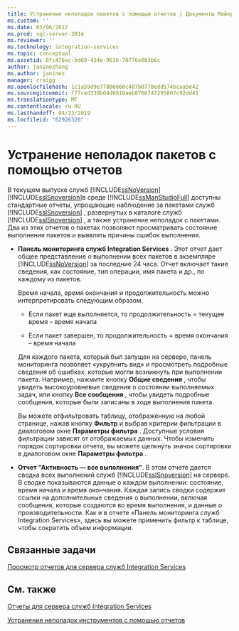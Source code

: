 ```yaml
---
title: Устранение неполадок пакетов с помощью отчетов | Документы Майкрософт
ms.custom: ''
ms.date: 03/06/2017
ms.prod: sql-server-2014
ms.reviewer: ''
ms.technology: integration-services
ms.topic: conceptual
ms.assetid: 8fc476ac-bd69-434e-9636-70776e0b3b6c
author: janinezhang
ms.author: janinez
manager: craigg
ms.openlocfilehash: 1c1a59d9e77806666c487b0778edd574bcaa5e42
ms.sourcegitcommit: f7fced330b64d6616aeb8766747295807c92dd41
ms.translationtype: MT
ms.contentlocale: ru-RU
ms.lasthandoff: 04/23/2019
ms.locfileid: "62926320"
---
```

# <a name="troubleshooting-reports-for-package-execution"></a>Устранение неполадок пакетов с помощью отчетов
  В текущем выпуске служб [!INCLUDE[ssNoVersion](../../includes/ssnoversion-md.md)][!INCLUDE[ssISnoversion](../../includes/ssisnoversion-md.md)]в среде [!INCLUDE[ssManStudioFull](../../includes/ssmanstudiofull-md.md)] доступны стандартные отчеты, упрощающие наблюдение за пакетами служб [!INCLUDE[ssISnoversion](../../includes/ssisnoversion-md.md)] , развернутых в каталоге служб [!INCLUDE[ssISnoversion](../../includes/ssisnoversion-md.md)] , а также устранение неполадок с пакетами. Два из этих отчетов о пакетах позволяют просматривать состояние выполнения пакетов и выявлять причины ошибок выполнения.  
  
-   **Панель мониторинга служб Integration Services** . Этот отчет дает общее представление о выполнении всех пакетов в экземпляре [!INCLUDE[ssNoVersion](../../includes/ssnoversion-md.md)] за последние 24 часа. Отчет включает такие сведения, как состояние, тип операции, имя пакета и др., по каждому из пакетов.  
  
     Время начала, время окончания и продолжительность можно интерпретировать следующим образом.  
  
    -   Если пакет еще выполняется, то продолжительность = текущее время – время начала  
  
    -   Если пакет завершен, то продолжительность = время окончания – время начала  
  
     Для каждого пакета, который был запущен на сервере, панель мониторинга позволяет «укрупнить вид» и просмотреть подробные сведения об ошибках, которые могли возникнуть при выполнении пакета. Например, нажмите кнопку **Общие сведения** , чтобы увидеть высокоуровневые сведения о состоянии выполняемых задач, или кнопку **Все сообщения** , чтобы увидеть подробные сообщения, которые были записаны в ходе выполнения пакета.  
  
     Вы можете отфильтровать таблицу, отображенную на любой странице, нажав кнопку **Фильтр** и выбрав критерии фильтрации в диалоговом окне **Параметры фильтра** . Доступные условия фильтрации зависят от отображаемых данных. Чтобы изменить порядок сортировки отчета, вы можете щелкнуть значок сортировки в диалоговом окне **Параметры фильтра** .  
  
-   **Отчет "Активность — все выполнения"**. В этом отчете дается сводка всех выполнений служб [!INCLUDE[ssISnoversion](../../includes/ssisnoversion-md.md)] на сервере. В сводке показываются данные о каждом выполнении: состояние, время начала и время окончания. Каждая запись сводки содержит ссылки на дополнительные сведения о выполнении, включая сообщения, которые создаются во время выполнения, и данные о производительности. Как и в отчете «Панель мониторинга служб Integration Services», здесь вы можете применить фильтр к таблице, чтобы сократить объем информации.  
  
## <a name="related-tasks"></a>Связанные задачи  
 [Просмотр отчетов для сервера служб Integration Services](../view-reports-for-the-integration-services-server.md)  
  
## <a name="related-content"></a>См. также  
 [Отчеты для сервера служб Integration Services](../reports-for-the-integration-services-server.md)  
  
 [Устранение неполадок инструментов с помощью отчетов](troubleshooting-tools-for-package-execution.md)  
  
  
